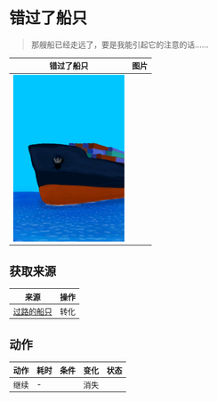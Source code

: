 # 错过了船只  
> 那艘船已经走远了，要是我能引起它的注意的话……  
  
  错过了船只  |   图片   
 ----  |  ----:   
   |  <img decoding="async" src="Sprite/Ship.png" href="a.md" style="max-width:300px;max-height:300px;">   
  
## 获取来源  
来源  |  操作  
----  |  ----  
[过路的船只](PassingShip.md)  |  转化  
## 动作  
动作  |  耗时  |  条件  |  变化  |  状态  
----  |  ----  |  ----  |  ----  |  ----  
继续<br>  |  -  |    |  消失  |    
